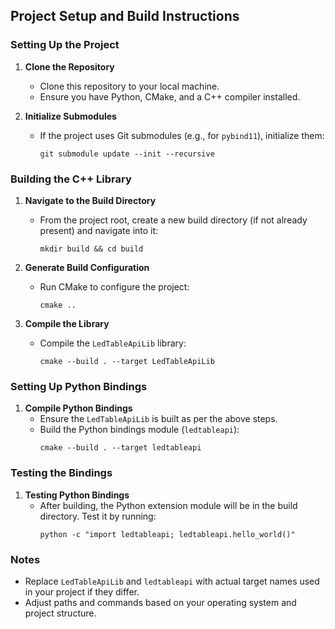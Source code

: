 ## Project Setup and Build Instructions

### Setting Up the Project

1. **Clone the Repository**
   - Clone this repository to your local machine.
   - Ensure you have Python, CMake, and a C++ compiler installed.

2. **Initialize Submodules**
   - If the project uses Git submodules (e.g., for `pybind11`), initialize them:
     ```
     git submodule update --init --recursive
     ```

### Building the C++ Library

1. **Navigate to the Build Directory**
   - From the project root, create a new build directory (if not already present) and navigate into it:
     ```
     mkdir build && cd build
     ```

2. **Generate Build Configuration**
   - Run CMake to configure the project:
     ```
     cmake ..
     ```

3. **Compile the Library**
   - Compile the `LedTableApiLib` library:
     ```
     cmake --build . --target LedTableApiLib
     ```

### Setting Up Python Bindings

1. **Compile Python Bindings**
   - Ensure the `LedTableApiLib` is built as per the above steps.
   - Build the Python bindings module (`ledtableapi`):
     ```
     cmake --build . --target ledtableapi
     ```

### Testing the Bindings

1. **Testing Python Bindings**
   - After building, the Python extension module will be in the build directory. Test it by running:
     ```
     python -c "import ledtableapi; ledtableapi.hello_world()"
     ```

### Notes

- Replace `LedTableApiLib` and `ledtableapi` with actual target names used in your project if they differ.
- Adjust paths and commands based on your operating system and project structure.
